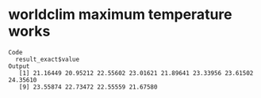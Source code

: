 # worldclim maximum temperature works

    Code
      result_exact$value
    Output
       [1] 21.16449 20.95212 22.55602 23.01621 21.89641 23.33956 23.61502 24.35610
       [9] 23.55874 22.73472 22.55559 21.67580

